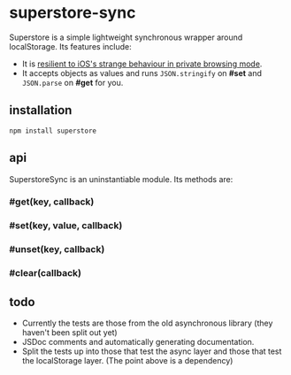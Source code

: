 # superstore-sync

Superstore is a simple lightweight synchronous wrapper around localStorage.  Its features include:

- It is [resilient to iOS's strange behaviour in private browsing mode](http://stackoverflow.com/questions/14555347/html5-localstorage-doesnt-works-in-ios-safari-private-browsing).
- It accepts objects as values and runs `JSON.stringify` on **#set** and `JSON.parse` on **#get** for you.

## installation

```
npm install superstore
```

## api

SuperstoreSync is an uninstantiable module.  Its methods are:

### #get(key, callback)

### #set(key, value, callback)

### #unset(key, callback)

### #clear(callback)

## todo

- Currently the tests are those from the old asynchronous library (they haven't been split out yet)
- JSDoc comments and automatically generating documentation.
- Split the tests up into those that test the async layer and those that test the localStorage layer.  (The point above is a dependency)
